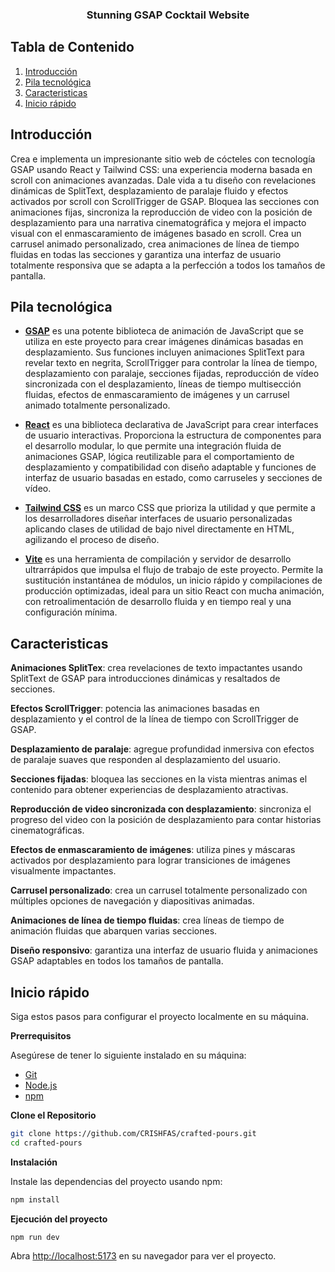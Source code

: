 <h3 align="center">Stunning GSAP Cocktail Website</h3>


## <a name="table">Tabla de Contenido</a>

1. [Introducción](#introducción)
2. [Pila tecnológica](#pila-tecnológica)
3. [Caracteristicas](#caracteristicas)
4. [Inicio rápido](#inicio-rápido)

## <a name="introducción"> Introducción</a>

Crea e implementa un impresionante sitio web de cócteles con tecnología GSAP usando React y Tailwind CSS: una experiencia moderna basada en scroll con animaciones avanzadas. Dale vida a tu diseño con revelaciones dinámicas de SplitText, desplazamiento de paralaje fluido y efectos activados por scroll con ScrollTrigger de GSAP. Bloquea las secciones con animaciones fijas, sincroniza la reproducción de video con la posición de desplazamiento para una narrativa cinematográfica y mejora el impacto visual con el enmascaramiento de imágenes basado en scroll. Crea un carrusel animado personalizado, crea animaciones de línea de tiempo fluidas en todas las secciones y garantiza una interfaz de usuario totalmente responsiva que se adapta a la perfección a todos los tamaños de pantalla.

## <a name="pila-tecnológica"> Pila tecnológica</a>


- **[GSAP](https://gsap.com/)** es una potente biblioteca de animación de JavaScript que se utiliza en este proyecto para crear imágenes dinámicas basadas en desplazamiento. Sus funciones incluyen animaciones SplitText para revelar texto en negrita, ScrollTrigger para controlar la línea de tiempo, desplazamiento con paralaje, secciones fijadas, reproducción de vídeo sincronizada con el desplazamiento, líneas de tiempo multisección fluidas, efectos de enmascaramiento de imágenes y un carrusel animado totalmente personalizado.

- **[React](https://react.dev/)** es una biblioteca declarativa de JavaScript para crear interfaces de usuario interactivas. Proporciona la estructura de componentes para el desarrollo modular, lo que permite una integración fluida de animaciones GSAP, lógica reutilizable para el comportamiento de desplazamiento y compatibilidad con diseño adaptable y funciones de interfaz de usuario basadas en estado, como carruseles y secciones de vídeo.

- **[Tailwind CSS](https://tailwindcss.com/)** es un marco CSS que prioriza la utilidad y que permite a los desarrolladores diseñar interfaces de usuario personalizadas aplicando clases de utilidad de bajo nivel directamente en HTML, agilizando el proceso de diseño.

- **[Vite](https://vitejs.dev/)** es una herramienta de compilación y servidor de desarrollo ultrarrápidos que impulsa el flujo de trabajo de este proyecto. Permite la sustitución instantánea de módulos, un inicio rápido y compilaciones de producción optimizadas, ideal para un sitio React con mucha animación, con retroalimentación de desarrollo fluida y en tiempo real y una configuración mínima.

## <a name="caracteristicas"> Caracteristicas</a>

**Animaciones SplitTex**: crea revelaciones de texto impactantes usando SplitText de GSAP para introducciones dinámicas y resaltados de secciones.

**Efectos ScrollTrigger**: potencia las animaciones basadas en desplazamiento y el control de la línea de tiempo con ScrollTrigger de GSAP.

**Desplazamiento de paralaje**: agregue profundidad inmersiva con efectos de paralaje suaves que responden al desplazamiento del usuario.

**Secciones fijadas**: bloquea las secciones en la vista mientras animas el contenido para obtener experiencias de desplazamiento atractivas.

**Reproducción de video sincronizada con desplazamiento**: sincroniza el progreso del video con la posición de desplazamiento para contar historias cinematográficas.

**Efectos de enmascaramiento de imágenes**: utiliza pines y máscaras activados por desplazamiento para lograr transiciones de imágenes visualmente impactantes.

**Carrusel personalizado**: crea un carrusel totalmente personalizado con múltiples opciones de navegación y diapositivas animadas.

**Animaciones de línea de tiempo fluidas**: crea líneas de tiempo de animación fluidas que abarquen varias secciones.

**Diseño responsivo**: garantiza una interfaz de usuario fluida y animaciones GSAP adaptables en todos los tamaños de pantalla.

## <a name="inicio-rápido"> Inicio rápido</a>

Siga estos pasos para configurar el proyecto localmente en su máquina.

**Prerrequisitos**

Asegúrese de tener lo siguiente instalado en su máquina:

- [Git](https://git-scm.com/)
- [Node.js](https://nodejs.org/en)
- [npm](https://www.npmjs.com/) 

**Clone el Repositorio**

```bash
git clone https://github.com/CRISHFAS/crafted-pours.git
cd crafted-pours
```

**Instalación**

Instale las dependencias del proyecto usando npm:

```bash
npm install
```

**Ejecución del proyecto**

```bash
npm run dev
```

Abra [http://localhost:5173](http://localhost:5173) en su navegador para ver el proyecto.


